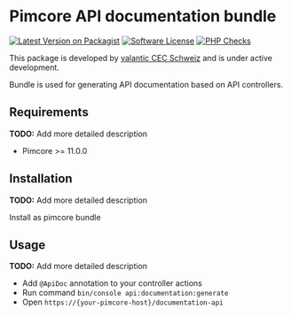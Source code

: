 # Pimcore API documentation bundle

[![Latest Version on Packagist](https://img.shields.io/packagist/v/valantic/pimcore-api-documentation-bundle.svg?style=flat-square)](https://packagist.org/packages/valantic/pimcore-api-documentation-bundle)
[![Software License](https://img.shields.io/badge/license-MIT-brightgreen.svg?style=flat-square)](LICENSE.md)
[![PHP Checks](https://github.com/valantic/pimcore-api-documentation-bundle/actions/workflows/php.yml/badge.svg)](https://github.com/valantic/pimcore-api-documentation-bundle/actions/workflows/php.yml)

This package is developed by [valantic CEC Schweiz](https://www.valantic.com/en/services/digital-business/) and is under active development.

Bundle is used for generating API documentation based on API controllers.

## Requirements

**TODO:** Add more detailed description

- Pimcore >= 11.0.0

## Installation

**TODO:** Add more detailed description

Install as pimcore bundle

## Usage

**TODO:** Add more detailed description

- Add `@ApiDoc` annotation to your controller actions
- Run command `bin/console api:documentation:generate`
- Open `https://{your-pimcore-host}/documentation-api`

